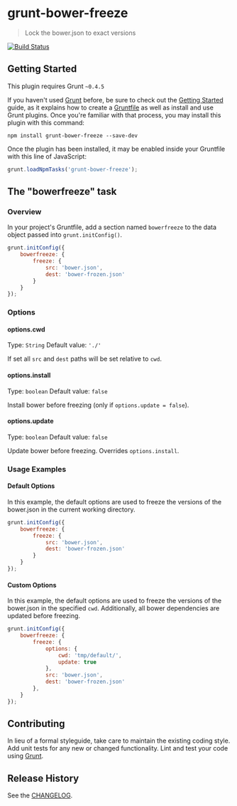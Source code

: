 # grunt-bower-freeze

> Lock the bower.json to exact versions

[![Build Status](https://travis-ci.org/comerge/grunt-bower-freeze.svg?branch=master)](https://travis-ci.org/comerge/grunt-bower-freeze)

## Getting Started
This plugin requires Grunt `~0.4.5`

If you haven't used [Grunt](http://gruntjs.com/) before, be sure to check out the [Getting Started](http://gruntjs.com/getting-started) guide, as it explains how to create a [Gruntfile](http://gruntjs.com/sample-gruntfile) as well as install and use Grunt plugins. Once you're familiar with that process, you may install this plugin with this command:

```shell
npm install grunt-bower-freeze --save-dev
```

Once the plugin has been installed, it may be enabled inside your Gruntfile with this line of JavaScript:

```js
grunt.loadNpmTasks('grunt-bower-freeze');
```

## The "bowerfreeze" task

### Overview
In your project's Gruntfile, add a section named `bowerfreeze` to the data object passed into `grunt.initConfig()`.

```js
grunt.initConfig({
    bowerfreeze: {
        freeze: {
            src: 'bower.json',
            dest: 'bower-frozen.json'
        }
    }
});
```

### Options

#### options.cwd
Type: `String`
Default value: `'./'`

If set all `src` and `dest` paths will be set relative to `cwd`.

#### options.install
Type: `boolean`
Default value: `false`

Install bower before freezing (only if `options.update = false`).

#### options.update
Type: `boolean`
Default value: `false`

Update bower before freezing. Overrides `options.install`.

### Usage Examples

#### Default Options
In this example, the default options are used to freeze the versions of the bower.json in the current working directory.

```js
grunt.initConfig({
    bowerfreeze: {
        freeze: {
            src: 'bower.json',
            dest: 'bower-frozen.json'
        }
    }
});

```

#### Custom Options
In this example, the default options are used to freeze the versions of the bower.json in the specified `cwd`.
Additionally, all bower dependencies are updated before freezing.

```js
grunt.initConfig({
    bowerfreeze: {
        freeze: {
            options: {
                cwd: 'tmp/default/',
                update: true
            },
            src: 'bower.json',
            dest: 'bower-frozen.json'
        },
    }
});
```

## Contributing
In lieu of a formal styleguide, take care to maintain the existing coding style. Add unit tests for any new or changed functionality. Lint and test your code using [Grunt](http://gruntjs.com/).

## Release History
See the [CHANGELOG](CHANGELOG).
